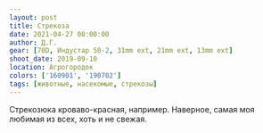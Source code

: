 ```yaml
---
layout: post
title: Стрекоза
date: 2021-04-27 00:00:00
author: Д.Г.
gear: [70D, Индустар 50-2, 31mm ext, 21mm ext, 13mm ext]
shoot_date: 2019-09-10
location: Агрогородок
colors: ['160901', '190702']
tags: [животные, насекомые, стрекозы]
---
```

Стрекозюка кроваво-красная, например. Наверное, самая моя любимая из всех, хоть и не свежая.
